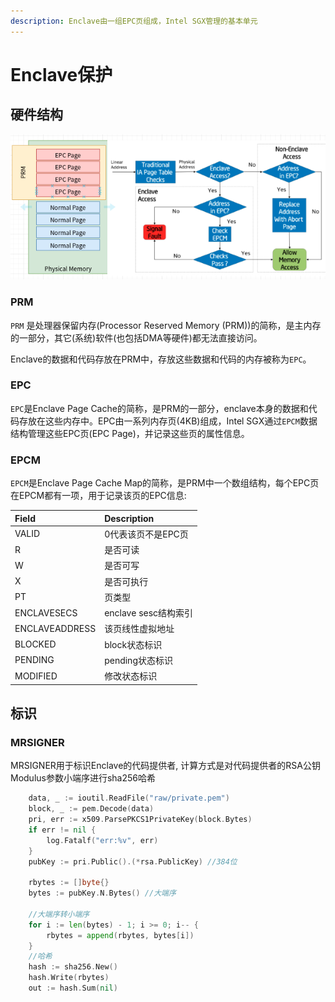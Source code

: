 ```yaml
---
description: Enclave由一组EPC页组成，Intel SGX管理的基本单元
---
```


# Enclave保护

## 硬件结构

![](../.gitbook/assets/memory_mapping.png)

### PRM

`PRM` 是处理器保留内存\(Processor Reserved Memory \(PRM\)\)的简称，是主内存的一部分，其它\(系统\)软件\(也包括DMA等硬件\)都无法直接访问。

Enclave的数据和代码存放在PRM中，存放这些数据和代码的内存被称为`EPC`。

### EPC

`EPC`是Enclave Page Cache的简称，是PRM的一部分，enclave本身的数据和代码存放在这些内存中。EPC由一系列内存页\(4KB\)组成，Intel SGX通过`EPCM`数据结构管理这些EPC页\(EPC Page\)，并记录这些页的属性信息。

### EPCM

`EPCM`是Enclave Page Cache Map的简称，是PRM中一个数组结构，每个EPC页在EPCM都有一项，用于记录该页的EPC信息:

| Field | Description |
| :--- | :--- |
| VALID | 0代表该页不是EPC页 |
| R | 是否可读 |
| W | 是否可写 |
| X | 是否可执行 |
| PT | 页类型 |
| ENCLAVESECS | enclave sesc结构索引 |
| ENCLAVEADDRESS | 该页线性虚拟地址 |
| BLOCKED | block状态标识 |
| PENDING | pending状态标识 |
| MODIFIED | 修改状态标识 |

## 标识

### MRSIGNER

MRSIGNER用于标识Enclave的代码提供者, 计算方式是对代码提供者的RSA公钥Modulus参数小端序进行sha256哈希

```go
	data, _ := ioutil.ReadFile("raw/private.pem")
	block, _ := pem.Decode(data)
	pri, err := x509.ParsePKCS1PrivateKey(block.Bytes)
	if err != nil {
		log.Fatalf("err:%v", err)
	}
	pubKey := pri.Public().(*rsa.PublicKey) //384位
	
	rbytes := []byte{}
	bytes := pubKey.N.Bytes() //大端序
	
	//大端序转小端序
	for i := len(bytes) - 1; i >= 0; i-- {
		rbytes = append(rbytes, bytes[i])
	}
    //哈希
	hash := sha256.New()
	hash.Write(rbytes)
	out := hash.Sum(nil)
```

